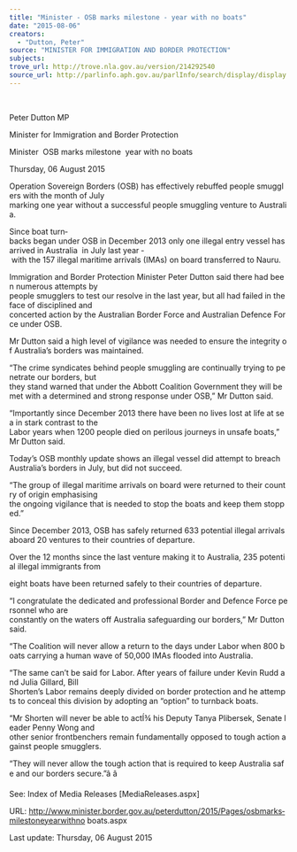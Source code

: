 ```yaml
---
title: "Minister - OSB marks milestone - year with no boats"
date: "2015-08-06"
creators:
  - "Dutton, Peter"
source: "MINISTER FOR IMMIGRATION AND BORDER PROTECTION"
subjects:
trove_url: http://trove.nla.gov.au/version/214292540
source_url: http://parlinfo.aph.gov.au/parlInfo/search/display/display.w3p;query=Id%3A%22media/pressrel/3996167%22
---
```


  

 Peter Dutton MP

 Minister for Immigration and Border Protection

 Minister ­ OSB marks milestone ­ year with no boats

 Thursday, 06 August 2015

 Operation Sovereign Borders (OSB) has effectively rebuffed people smugglers with the month of July marking one year without a successful people smuggling venture to Australia.

 Since boat turn­backs began under OSB in December 2013 only one illegal entry vessel has arrived in Australia ­ in July last year ­ with the 157 illegal maritime arrivals (IMAs) on board transferred to Nauru.

 Immigration and Border Protection Minister Peter Dutton said there had been numerous attempts by people smugglers to test our resolve in the last year, but all had failed in the face of disciplined and concerted action by the Australian Border Force and Australian Defence Force under OSB.

 Mr Dutton said a high level of vigilance was needed to ensure the integrity of Australia’s borders was maintained.

 “The crime syndicates behind people smuggling are continually trying to penetrate our borders, but they stand warned that under the Abbott Coalition Government they will be met with a determined and strong response under OSB,” Mr Dutton said.

 “Importantly since December 2013 there have been no lives lost at life at sea in stark contrast to the Labor years when 1200 people died on perilous journeys in unsafe boats,” Mr Dutton said.

 Today’s OSB monthly update shows an illegal vessel did attempt to breach Australia’s borders in July, but did not succeed.

 “The group of illegal maritime arrivals on board were returned to their country of origin emphasising the ongoing vigilance that is needed to stop the boats and keep them stopped.”

 Since December 2013, OSB has safely returned 633 potential illegal arrivals aboard 20 ventures to their countries of departure.

 Over the 12 months since the last venture making it to Australia, 235 potential illegal immigrants from

 eight boats have been returned safely to their countries of departure.

 “I congratulate the dedicated and professional Border and Defence Force personnel who are constantly on the waters off Australia safeguarding our borders,” Mr Dutton said.

 “The Coalition will never allow a return to the days under Labor when 800 boats carrying a human wave of 50,000 IMAs flooded into Australia.

 “The same can’t be said for Labor. After years of failure under Kevin Rudd and Julia Gillard, Bill Shorten’s Labor remains deeply divided on border protection and he attempts to conceal this division by adopting an “option” to turn­back boats.

 “Mr Shorten will never be able to actÍ¾ his Deputy Tanya Plibersek, Senate leader Penny Wong and other senior frontbenchers remain fundamentally opposed to tough action against people smugglers.

 “They will never allow the tough action that is required to keep Australia safe and our borders secure.”â â

 See: Index of Media Releases [Media­Releases.aspx]

 URL: http://www.minister.border.gov.au/peterdutton/2015/Pages/osb­marks­milestone­year­with­no­ boats.aspx

 Last update: Thursday, 06 August 2015

